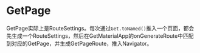 # GetPage
GetPage实际上是RouteSettings。每次通过`Get.toNamed()`推入一个页面，都会先生成一个RouteSettings，然后在GetMaterialApp的onGenerateRoute中匹配到对应的GetPage，并生成GetPageRoute，推入Navigator。